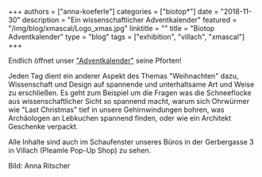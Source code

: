 +++
authors = ["anna-koeferle"]
categories = ["biotop*"]
date = "2018-11-30"
description = "Ein wissenschaftlicher Adventkalender"
featured = "/img/blog/xmascal/Logo_xmas.jpg"
linktitle = ""
title = "Biotop Adventkalender"
type = "blog"
tags = ["exhibition", "villach", "xmascal"]
+++

Endlich öffnet unser ["Adventkalender"](http://biotop.co/xmascal/de) seine Pforten!

Jeden Tag dient ein anderer Aspekt des Themas "Weihnachten" dazu, Wissenschaft und Design auf spannende und unterhaltsame Art und Weise zu erschließen. Es geht zum Beispiel um die Fragen was die Schneeflocke aus wissenschaftlicher Sicht so spannend macht, warum sich Ohrwürmer wie "Last Christmas"  tief in unsere Gehirnwindungen bohren, was Archäologen an Lebkuchen spannend finden, oder wie ein Architekt Geschenke verpackt.

Alle Inhalte sind auch im Schaufenster unseres Büros in der Gerbergasse 3 in Villach (Pleamle Pop-Up Shop) zu sehen.

Bild: Anna Ritscher
